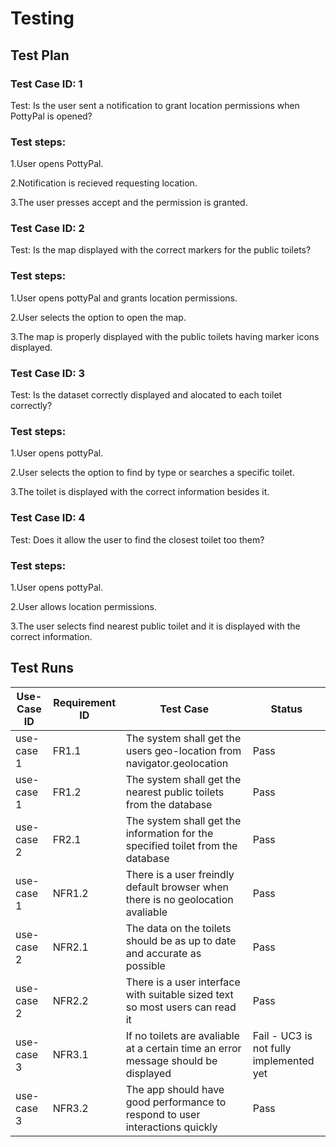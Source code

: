 # Testing

## Test Plan

### Test Case ID: 1

Test: Is the user sent a notification to grant location permissions when PottyPal is opened?

### Test steps:

1.User opens PottyPal.

2.Notification is recieved requesting location.

3.The user presses accept and the permission is granted.



### Test Case ID: 2

Test: Is the map displayed with the correct markers for the public toilets?

### Test steps:

1.User opens pottyPal and grants location permissions.

2.User selects the option to open the map.

3.The map is properly displayed with the public toilets having marker icons displayed.



### Test Case ID: 3

Test: Is the dataset correctly displayed and alocated to each toilet correctly?

### Test steps:

1.User opens pottyPal.

2.User selects the option to find by type or searches a specific toilet.

3.The toilet is displayed with the correct information besides it.



### Test Case ID: 4

Test: Does it allow the user to find the closest toilet too them?

### Test steps:

1.User opens pottyPal.

2.User allows location permissions.

3.The user selects find nearest public toilet and it is displayed with the correct information.



## Test Runs

| Use-Case ID| Requirement ID| Test Case| Status|
| ---------- | ------------- | -------- | ---------- |
| use-case 1| FR1.1| The system shall get the users geo-location from navigator.geolocation| Pass|
| use-case 1| FR1.2| The system shall get the nearest public toilets from the database| Pass|
| use-case 2| FR2.1| The system shall get the information for the specified toilet from the database| Pass|
| use-case 1| NFR1.2| There is a user freindly default browser when there is no geolocation avaliable| Pass|
| use-case 2| NFR2.1| The data on the toilets should be as up to date and accurate as possible | Pass|
| use-case 2| NFR2.2| There is a user interface with suitable sized text so most users can read it| Pass|
| use-case 3| NFR3.1| If no toilets are avaliable at a certain time an error message should be displayed| Fail - UC3 is not fully implemented yet|
| use-case 3| NFR3.2| The app should have good performance to respond to user interactions quickly| Pass|



